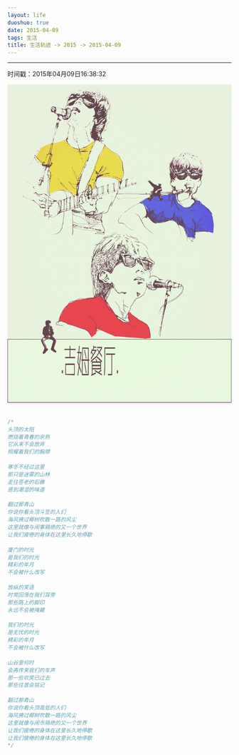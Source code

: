 ```yaml
---
layout: life
duoshuo: true
date: 2015-04-09
tags: 生活
title: 生活轨迹 -> 2015 -> 2015-04-09
---
```


*******

时间戳：2015年04月09日16:38:32

![赤子心](/life/2015/2015res/2015-04-09.jpg)

```c

/*
头顶的太阳 
燃烧着青春的余热 
它从来不会放弃 
照耀着我们的胸襟 

寒冬不经过这里 
那只是迷雾的山林 
走往苍老的石礁 
感到潮湿的味道 

翻过那青山 
你说你看头顶斗笠的人们 
海风拂过椰树吹散一路的风尘 
这里就像与闹事隔绝的又一个世界 
让我们疲倦的身体在这里长久地停歇 

厦门的时光 
是我们的时光 
精彩的年月 
不会被什么改写 

放纵的笑语 
时常回荡在我们耳旁 
那些路上的脚印 
永远不会被掩藏 

我们的时光 
是无忧的时光 
精彩的年月 
不会被什么改写 

山谷里何时 
会再传来我们的车声 
那一些欢笑已过去 
那些往昔会铭记 

翻过那青山 
你说你看头顶高低的人们 
海风拂过椰树吹散一路的风尘 
这里就像与闹市隔绝的又一个世界 
让我们疲倦的身体在这里长久地停歇 
让我们疲倦的身体在这里长久地停歇 
*/
